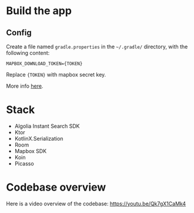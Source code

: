 # Build the app

## Config

Create a file named `gradle.properties` in the `~/.gradle/` directory, with the following content:

```
MAPBOX_DOWNLOAD_TOKEN={TOKEN}
```

Replace `{TOKEN}` with mapbox secret key.

More info [here](https://docs.mapbox.com/help/troubleshooting/private-access-token-android-and-ios/).

# Stack 

- Algolia Instant Search SDK 
- Ktor 
- KotlinX.Serialization 
- Room 
- Mapbox SDK 
- Koin 
- Picasso

# Codebase overview

Here is a video overview of the codebase: https://youtu.be/Qk7gX1CaMk4
